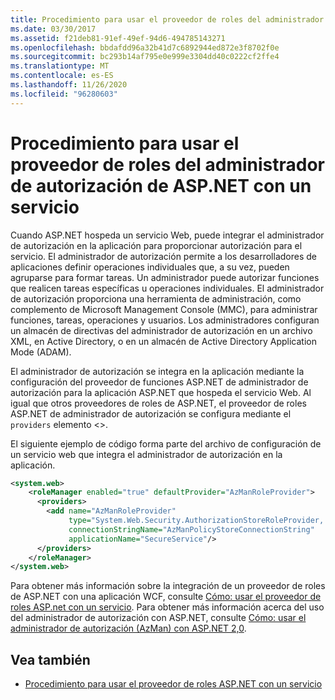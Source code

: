 ```yaml
---
title: Procedimiento para usar el proveedor de roles del administrador de autorización de ASP.NET con un servicio
ms.date: 03/30/2017
ms.assetid: f21deb81-91ef-49ef-94d6-494785143271
ms.openlocfilehash: bbdafdd96a32b41d7c6892944ed872e3f8702f0e
ms.sourcegitcommit: bc293b14af795e0e999e3304dd40c0222cf2ffe4
ms.translationtype: MT
ms.contentlocale: es-ES
ms.lasthandoff: 11/26/2020
ms.locfileid: "96280603"
---
```

# <a name="how-to-use-the-aspnet-authorization-manager-role-provider-with-a-service"></a>Procedimiento para usar el proveedor de roles del administrador de autorización de ASP.NET con un servicio

Cuando ASP.NET hospeda un servicio Web, puede integrar el administrador de autorización en la aplicación para proporcionar autorización para el servicio. El administrador de autorización permite a los desarrolladores de aplicaciones definir operaciones individuales que, a su vez, pueden agruparse para formar tareas. Un administrador puede autorizar funciones que realicen tareas específicas u operaciones individuales. El administrador de autorización proporciona una herramienta de administración, como complemento de Microsoft Management Console (MMC), para administrar funciones, tareas, operaciones y usuarios. Los administradores configuran un almacén de directivas del administrador de autorización en un archivo XML, en Active Directory, o en un almacén de Active Directory Application Mode (ADAM).  
  
 El administrador de autorización se integra en la aplicación mediante la configuración del proveedor de funciones ASP.NET de administrador de autorización para la aplicación ASP.NET que hospeda el servicio Web. Al igual que otros proveedores de roles de ASP.NET, el proveedor de roles ASP.NET de administrador de autorización se configura mediante el `providers` elemento <>.  
  
 El siguiente ejemplo de código forma parte del archivo de configuración de un servicio web que integra el administrador de autorización en la aplicación.  
  
```xml  
<system.web>  
    <roleManager enabled="true" defaultProvider="AzManRoleProvider">  
      <providers>  
        <add name="AzManRoleProvider"  
             type="System.Web.Security.AuthorizationStoreRoleProvider, System.Web, Version=2.0.0.0, Culture=neutral, publicKeyToken=b03f5f7f11d50a3a"  
             connectionStringName="AzManPolicyStoreConnectionString"
             applicationName="SecureService"/>  
      </providers>  
    </roleManager>  
</system.web>  
```  
  
 Para obtener más información sobre la integración de un proveedor de roles de ASP.NET con una aplicación WCF, consulte [Cómo: usar el proveedor de roles ASP.net con un servicio](how-to-use-the-aspnet-role-provider-with-a-service.md). Para obtener más información acerca del uso del administrador de autorización con ASP.NET, consulte [Cómo: usar el administrador de autorización (AzMan) con ASP.NET 2,0](/previous-versions/msp-n-p/ff649313(v=pandp.10)).  
  
## <a name="see-also"></a>Vea también

- [Procedimiento para usar el proveedor de roles ASP.NET con un servicio](how-to-use-the-aspnet-role-provider-with-a-service.md)
